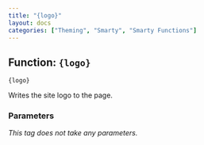 ```yaml
---
title: "{logo}"
layout: docs
categories: ["Theming", "Smarty", "Smarty Functions"]
---
```


## Function: `{logo}`

```
{logo}
```

Writes the site logo to the page.

### Parameters

_This tag does not take any parameters._
